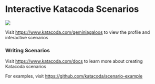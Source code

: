 # Interactive Katacoda Scenarios

[![](http://shields.katacoda.com/katacoda/geminiagaloos/count.svg)](https://www.katacoda.com/geminiagaloos "Get your profile on Katacoda.com")

Visit https://www.katacoda.com/geminiagaloos to view the profile and interactive scenarios

### Writing Scenarios
Visit https://www.katacoda.com/docs to learn more about creating Katacoda scenarios

For examples, visit https://github.com/katacoda/scenario-example
